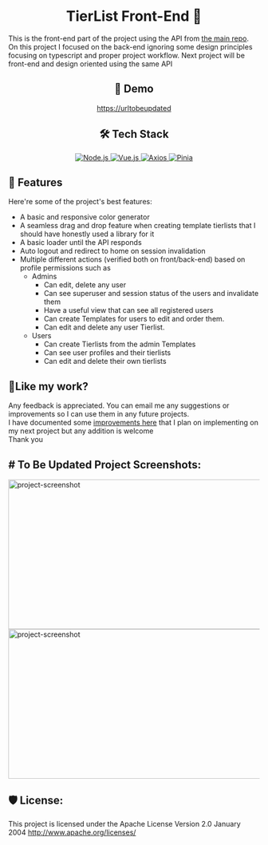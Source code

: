 <h1 align="center" id="title">TierList Front-End 🌄</h1>

<p id="description">This is the front-end part of the project using the API from <a href="https://github.com/Nickoskl/Tierlist.git">the main repo</a>. On this project I focused on the back-end ignoring some design principles focusing on typescript and proper project workflow. Next project will be front-end and design oriented using the same API</p>

<h2 align="center">🚀 Demo</h2>

<p align="center"><a href="https://urltobeupdated">https://urltobeupdated</a></p>

<h2 align="center">🛠️ Tech Stack</h2>

<p align="center">
  <a href="https://nodejs.org/" target="_blank">
    <img src="https://img.shields.io/badge/Node.js-339933?style=for-the-badge&logo=nodedotjs&logoColor=white" alt="Node.js" />
  </a>
  <a href="https://vuejs.org/" target="_blank">
    <img src="https://img.shields.io/badge/Vue.js-4FC08D?style=for-the-badge&logo=vue.js&logoColor=white" alt="Vue.js" />
  </a>
  <a href="https://axios-http.com/" target="_blank">
    <img src="https://img.shields.io/badge/Axios-5A29E4?style=for-the-badge&logo=axios&logoColor=white" alt="Axios" />
  </a>
  <a href="https://pinia.vuejs.org/" target="_blank">
    <img src="https://img.shields.io/badge/Pinia-FFD700?style=for-the-badge&logo=pinia&logoColor=white" alt="Pinia" />
  </a>
</p>


<h2>🧐 Features</h2>

Here're some of the project's best features:

*   A basic and responsive color generator
*   A seamless drag and drop feature when creating template tierlists that I should have honestly used a library for it
*   A basic loader until the API responds
*   Auto logout and redirect to home on session invalidation
*   Multiple different actions (verified both on front/back-end) based on profile permissions such as
    + Admins
      + Can edit, delete any user
      + Can see superuser and session status of the users and invalidate them
      + Have a useful view that can see all registered users
      + Can create Templates for users to edit and order them.
      + Can edit and delete any user Tierlist.
    + Users
      + Can create Tierlists from the admin Templates
      + Can see user profiles and their tierlists
      + Can edit and delete their own tierlists


<h2>💖Like my work?</h2>

Any feedback is appreciated. You can email me any suggestions or improvements so I can use them in any future projects.  
I have documented some [improvements here](https://github.com/Nickoskl/Tierlist/blob/82236bc875a3830274f5a9a7b36e4e2def0a5e44/To%20improve%20on.txt) that I plan on implementing on my next project but any addition is welcome<br>Thank you



<h2># To Be Updated Project Screenshots:</h2>

<img src="./UI%20Designs/admin%20menu.png" alt="project-screenshot" width="550" height="300/">

<img src="./UI%20Designs/profile.png" alt="project-screenshot" width="550" height="300/">

  
  


<h2>🛡️ License:</h2>

This project is licensed under the Apache License Version 2.0 January 2004 http://www.apache.org/licenses/

